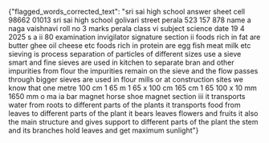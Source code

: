 {"flagged_words_corrected_text": "sri sai high school answer sheet cell 98662 01013 sri sai high school golivari street perala 523 157 878 name a naga vaishnavi roll no 3 marks perala class vi subject science date 19 4 2025 s a ii 80 examination invigilator signature section ii foods rich in fat are butter ghee oil cheese etc foods rich in protein are egg fish meat milk etc sieving is process separation of particles of different sizes use a sieve smart and fine sieves are used in kitchen to separate bran and other impurities from flour the impurities remain on the sieve and the flow passes through bigger sieves are used in flour mills or at construction sites we know that one metre 100 cm 1 65 m 1 65 x 100 cm 165 cm 1 65 100 x 10 mm 1650 mm o ma ia bar magnet horse shoe magnet section iii it transports water from roots to different parts of the plants it transports food from leaves to different parts of the plant it bears leaves flowers and fruits it also the main structure and gives support to different parts of the plant the stem and its branches hold leaves and get maximum sunlight"}